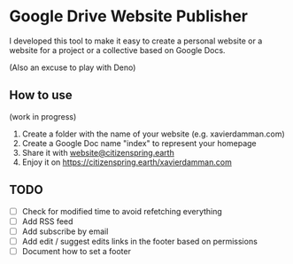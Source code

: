 # Google Drive Website Publisher

I developed this tool to make it easy to create a personal website or a website for a project or a collective based on Google Docs.

(Also an excuse to play with Deno)

## How to use

(work in progress)

1. Create a folder with the name of your website (e.g. xavierdamman.com)
1. Create a Google Doc name "index" to represent your homepage
1. Share it with website@citizenspring.earth
1. Enjoy it on https://citizenspring.earth/xavierdamman.com


## TODO
- [ ] Check for modified time to avoid refetching everything
- [ ] Add RSS feed 
- [ ] Add subscribe by email
- [ ] Add edit / suggest edits links in the footer based on permissions
- [ ] Document how to set a footer
